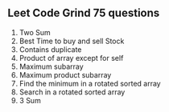 ## Leet Code Grind 75 questions
1. Two Sum
2. Best Time to buy and sell Stock
3. Contains duplicate
4. Product of array except for self
5. Maximum subarray
6. Maximum product subarray
7. Find the minimum in a rotated sorted array
8. Search in a rotated sorted array
9. 3 Sum

